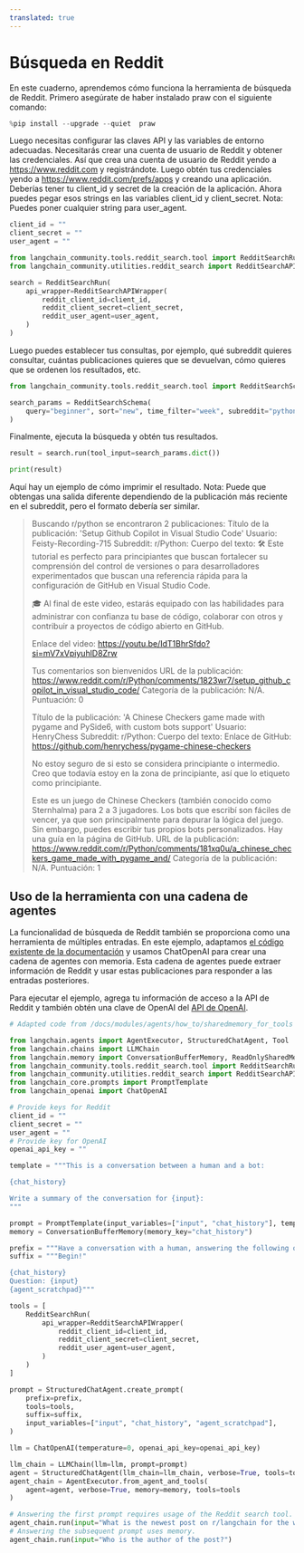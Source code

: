 ```yaml
---
translated: true
---
```


# Búsqueda en Reddit

En este cuaderno, aprendemos cómo funciona la herramienta de búsqueda de Reddit.
Primero asegúrate de haber instalado praw con el siguiente comando:

```python
%pip install --upgrade --quiet  praw
```

Luego necesitas configurar las claves API y las variables de entorno adecuadas. Necesitarás crear una cuenta de usuario de Reddit y obtener las credenciales. Así que crea una cuenta de usuario de Reddit yendo a https://www.reddit.com y registrándote.
Luego obtén tus credenciales yendo a https://www.reddit.com/prefs/apps y creando una aplicación.
Deberías tener tu client_id y secret de la creación de la aplicación. Ahora puedes pegar esos strings en las variables client_id y client_secret.
Nota: Puedes poner cualquier string para user_agent.

```python
client_id = ""
client_secret = ""
user_agent = ""
```

```python
from langchain_community.tools.reddit_search.tool import RedditSearchRun
from langchain_community.utilities.reddit_search import RedditSearchAPIWrapper

search = RedditSearchRun(
    api_wrapper=RedditSearchAPIWrapper(
        reddit_client_id=client_id,
        reddit_client_secret=client_secret,
        reddit_user_agent=user_agent,
    )
)
```

Luego puedes establecer tus consultas, por ejemplo, qué subreddit quieres consultar, cuántas publicaciones quieres que se devuelvan, cómo quieres que se ordenen los resultados, etc.

```python
from langchain_community.tools.reddit_search.tool import RedditSearchSchema

search_params = RedditSearchSchema(
    query="beginner", sort="new", time_filter="week", subreddit="python", limit="2"
)
```

Finalmente, ejecuta la búsqueda y obtén tus resultados.

```python
result = search.run(tool_input=search_params.dict())
```

```python
print(result)
```

Aquí hay un ejemplo de cómo imprimir el resultado.
Nota: Puede que obtengas una salida diferente dependiendo de la publicación más reciente en el subreddit, pero el formato debería ser similar.

> Buscando r/python se encontraron 2 publicaciones:
> Título de la publicación: 'Setup Github Copilot in Visual Studio Code'
> Usuario: Feisty-Recording-715
> Subreddit: r/Python:
>                     Cuerpo del texto: 🛠️ Este tutorial es perfecto para principiantes que buscan fortalecer su comprensión del control de versiones o para desarrolladores experimentados que buscan una referencia rápida para la configuración de GitHub en Visual Studio Code.
>
>🎓 Al final de este video, estarás equipado con las habilidades para administrar con confianza tu base de código, colaborar con otros y contribuir a proyectos de código abierto en GitHub.
>
>
>Enlace del video: https://youtu.be/IdT1BhrSfdo?si=mV7xVpiyuhlD8Zrw
>
>Tus comentarios son bienvenidos
>                     URL de la publicación: https://www.reddit.com/r/Python/comments/1823wr7/setup_github_copilot_in_visual_studio_code/
>                     Categoría de la publicación: N/A.
>                     Puntuación: 0
>
>Título de la publicación: 'A Chinese Checkers game made with pygame and PySide6, with custom bots support'
>Usuario: HenryChess
>Subreddit: r/Python:
>                     Cuerpo del texto: Enlace de GitHub: https://github.com/henrychess/pygame-chinese-checkers
>
>No estoy seguro de si esto se considera principiante o intermedio. Creo que todavía estoy en la zona de principiante, así que lo etiqueto como principiante.
>
>Este es un juego de Chinese Checkers (también conocido como Sternhalma) para 2 a 3 jugadores. Los bots que escribí son fáciles de vencer, ya que son principalmente para depurar la lógica del juego. Sin embargo, puedes escribir tus propios bots personalizados. Hay una guía en la página de GitHub.
>                     URL de la publicación: https://www.reddit.com/r/Python/comments/181xq0u/a_chinese_checkers_game_made_with_pygame_and/
>                     Categoría de la publicación: N/A.
>                     Puntuación: 1

## Uso de la herramienta con una cadena de agentes

La funcionalidad de búsqueda de Reddit también se proporciona como una herramienta de múltiples entradas. En este ejemplo, adaptamos [el código existente de la documentación](/docs/modules/memory/agent_with_memory) y usamos ChatOpenAI para crear una cadena de agentes con memoria. Esta cadena de agentes puede extraer información de Reddit y usar estas publicaciones para responder a las entradas posteriores.

Para ejecutar el ejemplo, agrega tu información de acceso a la API de Reddit y también obtén una clave de OpenAI del [API de OpenAI](https://help.openai.com/en/articles/4936850-where-do-i-find-my-api-key).

```python
# Adapted code from /docs/modules/agents/how_to/sharedmemory_for_tools

from langchain.agents import AgentExecutor, StructuredChatAgent, Tool
from langchain.chains import LLMChain
from langchain.memory import ConversationBufferMemory, ReadOnlySharedMemory
from langchain_community.tools.reddit_search.tool import RedditSearchRun
from langchain_community.utilities.reddit_search import RedditSearchAPIWrapper
from langchain_core.prompts import PromptTemplate
from langchain_openai import ChatOpenAI

# Provide keys for Reddit
client_id = ""
client_secret = ""
user_agent = ""
# Provide key for OpenAI
openai_api_key = ""

template = """This is a conversation between a human and a bot:

{chat_history}

Write a summary of the conversation for {input}:
"""

prompt = PromptTemplate(input_variables=["input", "chat_history"], template=template)
memory = ConversationBufferMemory(memory_key="chat_history")

prefix = """Have a conversation with a human, answering the following questions as best you can. You have access to the following tools:"""
suffix = """Begin!"

{chat_history}
Question: {input}
{agent_scratchpad}"""

tools = [
    RedditSearchRun(
        api_wrapper=RedditSearchAPIWrapper(
            reddit_client_id=client_id,
            reddit_client_secret=client_secret,
            reddit_user_agent=user_agent,
        )
    )
]

prompt = StructuredChatAgent.create_prompt(
    prefix=prefix,
    tools=tools,
    suffix=suffix,
    input_variables=["input", "chat_history", "agent_scratchpad"],
)

llm = ChatOpenAI(temperature=0, openai_api_key=openai_api_key)

llm_chain = LLMChain(llm=llm, prompt=prompt)
agent = StructuredChatAgent(llm_chain=llm_chain, verbose=True, tools=tools)
agent_chain = AgentExecutor.from_agent_and_tools(
    agent=agent, verbose=True, memory=memory, tools=tools
)

# Answering the first prompt requires usage of the Reddit search tool.
agent_chain.run(input="What is the newest post on r/langchain for the week?")
# Answering the subsequent prompt uses memory.
agent_chain.run(input="Who is the author of the post?")
```
